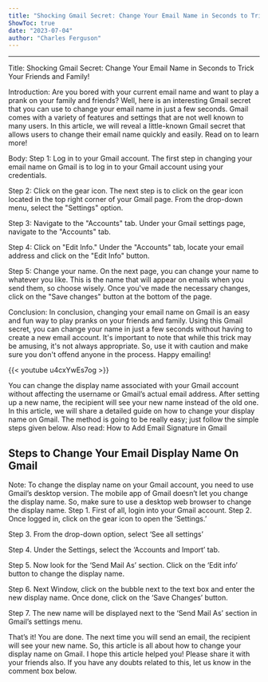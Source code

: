 ```yaml
---
title: "Shocking Gmail Secret: Change Your Email Name in Seconds to Trick Your Friends and Family!"
ShowToc: true 
date: "2023-07-04"
author: "Charles Ferguson"
---
```

*****
Title: Shocking Gmail Secret: Change Your Email Name in Seconds to Trick Your Friends and Family!

Introduction:
Are you bored with your current email name and want to play a prank on your family and friends? Well, here is an interesting Gmail secret that you can use to change your email name in just a few seconds. Gmail comes with a variety of features and settings that are not well known to many users. In this article, we will reveal a little-known Gmail secret that allows users to change their email name quickly and easily. Read on to learn more!

Body:
Step 1: Log in to your Gmail account.
The first step in changing your email name on Gmail is to log in to your Gmail account using your credentials.

Step 2: Click on the gear icon.
The next step is to click on the gear icon located in the top right corner of your Gmail page. From the drop-down menu, select the "Settings" option.

Step 3: Navigate to the "Accounts" tab.
Under your Gmail settings page, navigate to the "Accounts" tab.

Step 4: Click on "Edit Info."
Under the "Accounts" tab, locate your email address and click on the "Edit Info" button.

Step 5: Change your name.
On the next page, you can change your name to whatever you like. This is the name that will appear on emails when you send them, so choose wisely. Once you've made the necessary changes, click on the "Save changes" button at the bottom of the page.

Conclusion:
In conclusion, changing your email name on Gmail is an easy and fun way to play pranks on your friends and family. Using this Gmail secret, you can change your name in just a few seconds without having to create a new email account. It's important to note that while this trick may be amusing, it's not always appropriate. So, use it with caution and make sure you don't offend anyone in the process. Happy emailing!

{{< youtube u4cxYwEs7og >}} 



You can change the display name associated with your Gmail account without affecting the username or Gmail’s actual email address. After setting up a new name, the recipient will see your new name instead of the old one.
In this article, we will share a detailed guide on how to change your display name on Gmail. The method is going to be really easy; just follow the simple steps given below.
Also read: How to Add Email Signature in Gmail

 
## Steps to Change Your Email Display Name On Gmail


Note: To change the display name on your Gmail account, you need to use Gmail’s desktop version. The mobile app of Gmail doesn’t let you change the display name. So, make sure to use a desktop web browser to change the display name.
Step 1. First of all, login into your Gmail account.
Step 2. Once logged in, click on the gear icon to open the ‘Settings.’

Step 3. From the drop-down option, select ‘See all settings’

Step 4. Under the Settings, select the ‘Accounts and Import’ tab.

Step 5. Now look for the ‘Send Mail As’ section. Click on the ‘Edit info’ button to change the display name.

Step 6. Next Window, click on the bubble next to the text box and enter the new display name. Once done, click on the ‘Save Changes’ button.

Step 7. The new name will be displayed next to the ‘Send Mail As’ section in Gmail’s settings menu.

That’s it! You are done. The next time you will send an email, the recipient will see your new name.
So, this article is all about how to change your display name on Gmail. I hope this article helped you! Please share it with your friends also. If you have any doubts related to this, let us know in the comment box below.




